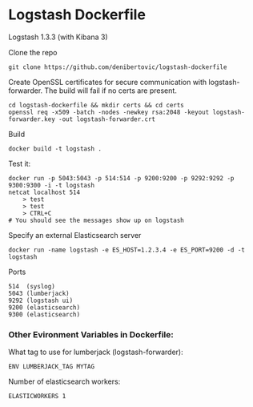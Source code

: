 # Logstash Dockerfile

Logstash 1.3.3 (with Kibana 3)


Clone the repo

    git clone https://github.com/denibertovic/logstash-dockerfile

Create OpenSSL certificates for secure communication with logstash-forwarder.
The build will fail if no certs are present.

    cd logstash-dockerfile && mkdir certs && cd certs
    openssl req -x509 -batch -nodes -newkey rsa:2048 -keyout logstash-forwarder.key -out logstash-forwarder.crt

Build

    docker build -t logstash .

Test it:

    docker run -p 5043:5043 -p 514:514 -p 9200:9200 -p 9292:9292 -p 9300:9300 -i -t logstash
    netcat localhost 514
        > test
        > test
        > CTRL+C
    # You should see the messages show up on logstash

Specify an external Elasticsearch server

    docker run -name logstash -e ES_HOST=1.2.3.4 -e ES_PORT=9200 -d -t logstash

Ports

    514  (syslog)
    5043 (lumberjack)
    9292 (logstash ui)
    9200 (elasticsearch)
    9300 (elasticsearch)


### Other Evironment Variables in Dockerfile:

What tag to use for lumberjack (logstash-forwarder):
    
    ENV LUMBERJACK_TAG MYTAG

Number of elasticsearch workers:
    
    ELASTICWORKERS 1
